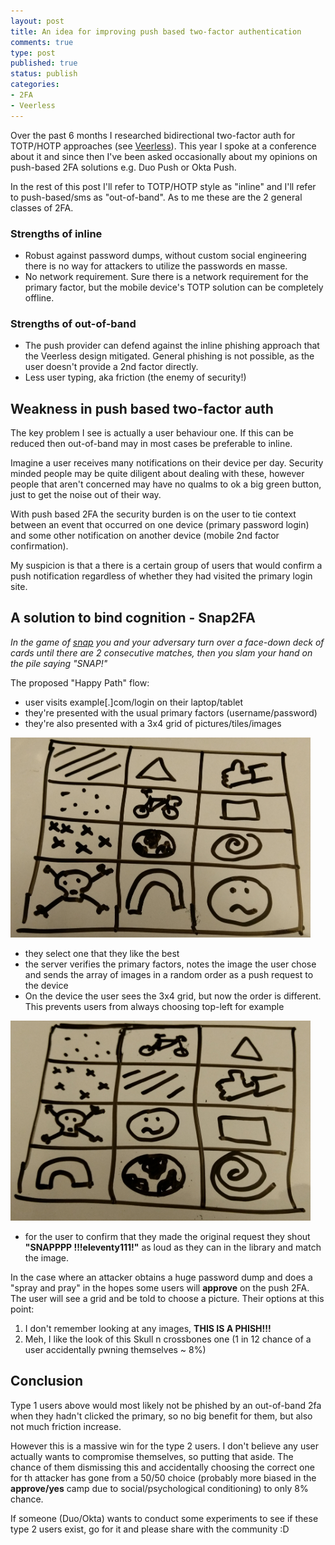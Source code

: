 ```yaml
---
layout: post
title: An idea for improving push based two-factor authentication
comments: true
type: post
published: true
status: publish
categories:
- 2FA
- Veerless
---
```


Over the past 6 months I researched bidirectional two-factor auth for TOTP/HOTP approaches (see [Veerless](https://veerless.josephkirwin.com/)). This year I spoke at a conference about it and since then I've been asked occasionally about my opinions on push-based 2FA solutions e.g. Duo Push or Okta Push.

In the rest of this post I'll refer to TOTP/HOTP style as "inline" and I'll refer to push-based/sms as "out-of-band". As to me these are the 2 general classes of 2FA.

### Strengths of inline

- Robust against password dumps, without custom social engineering there is no way for attackers to utilize the passwords en masse. 
- No network requirement. Sure there is a network requirement for the primary factor, but the mobile device's TOTP solution can be completely offline.

### Strengths of out-of-band

- The push provider can defend against the inline phishing approach that the Veerless design mitigated. General phishing is not possible, as the user doesn't provide a 2nd factor directly.
- Less user typing, aka friction (the enemy of security!)

## Weakness in push based two-factor auth

The key problem I see is actually a user behaviour one. If this can be reduced then out-of-band may in most cases be preferable to inline. 

Imagine a user receives many notifications on their device per day. Security minded people may be quite diligent about dealing with these, however people that aren't concerned may have no qualms to ok a big green button, just to get the noise out of their way.

With push based 2FA the security burden is on the user to tie context between an event that occurred on one device (primary password login) and some other notification on another device (mobile 2nd factor confirmation). 

My suspicion is that a there is a certain group of users that would confirm a push notification regardless of whether they had visited the primary login site.

## A solution to bind cognition - Snap2FA

*In the game of [snap](https://en.wikipedia.org/wiki/Slapjack#Snap) you and your adversary turn over a face-down deck of cards until there are 2 consecutive matches, then you slam your hand on the pile saying "SNAP!"*

The proposed "Happy Path" flow:

* user visits example[.]com/login on their laptop/tablet
* they're presented with the usual primary factors (username/password)
* they're also presented with a 3x4 grid of pictures/tiles/images

<img alt="A 3x4 grid of random pictures" src="/assets/Snap2FA_grid1.jpg" width="480" height="320" />

* they select one that they like the best
* the server verifies the primary factors, notes the image the user chose and sends the array of images in a random order as a push request to the device
* On the device the user sees the 3x4 grid, but now the order is different. This prevents users from always choosing top-left for example

<img alt="The 3x4 grid of random pictures, but in a different order" src="/assets/Snap2FA_grid2.jpg" width="480" height="320" />

* for the user to confirm that they made the original request they shout **"SNAPPPP !!!eleventy111!"** as loud as they can in the library and match the image.

In the case where an attacker obtains a huge password dump and does a "spray and pray" in the hopes some users will **approve** on the push 2FA. The user will see a grid and be told to choose a picture. Their options at this point:

1. I don't remember looking at any images, **THIS IS A PHISH!!!**
2. Meh, I like the look of this Skull n crossbones one (1 in 12 chance of a user accidentally pwning themselves ~ 8%)

## Conclusion

Type 1 users above would most likely not be phished by an out-of-band 2fa when they hadn't clicked the primary, so no big benefit for them, but also not much friction increase. 

However this is a massive win for the type 2 users. I don't believe any user actually wants to compromise themselves, so putting that aside. The chance of them dismissing this and accidentally choosing the correct one for th attacker has gone from a 50/50 choice (probably more biased in the **approve/yes** camp due to social/psychological conditioning) to only 8% chance.

If someone (Duo/Okta) wants to conduct some experiments to see if these type 2 users exist, go for it and please share with the community :D 
